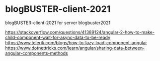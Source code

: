 # blogBUSTER-client-2021

blogBUSTER-client-2021 for server blogbuster2021


https://stackoverflow.com/questions/41389124/angular-2-how-to-make-child-component-wait-for-async-data-to-be-ready
https://www.telerik.com/blogs/how-to-lazy-load-component-angular
https://www.dotnettricks.com/learn/angular/sharing-data-between-angular-components-methods

